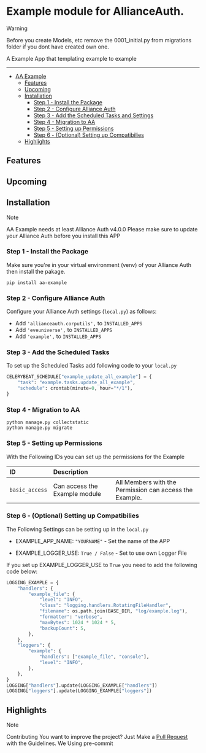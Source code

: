 # Example module for AllianceAuth.<a name="aa-example"></a>

> [!WARNING]
> Before you create Models, etc remove the 0001_initial.py from migrations folder if you dont have created own one.

A Example App that templating example to example

______________________________________________________________________

- [AA Example](#aa-example)
  - [Features](#features)
  - [Upcoming](#upcoming)
  - [Installation](#features)
    - [Step 1 - Install the Package](#step1)
    - [Step 2 - Configure Alliance Auth](#step2)
    - [Step 3 - Add the Scheduled Tasks and Settings](#step3)
    - [Step 4 - Migration to AA](#step4)
    - [Step 5 - Setting up Permissions](#step5)
    - [Step 6 - (Optional) Setting up Compatibilies](#step6)
  - [Highlights](#highlights)

## Features<a name="features"></a>

## Upcoming<a name="upcoming"></a>

## Installation<a name="installation"></a>

> [!NOTE]
> AA Example needs at least Alliance Auth v4.0.0
> Please make sure to update your Alliance Auth before you install this APP

### Step 1 - Install the Package<a name="step1"></a>

Make sure you're in your virtual environment (venv) of your Alliance Auth then install the pakage.

```shell
pip install aa-example
```

### Step 2 - Configure Alliance Auth<a name="step2"></a>

Configure your Alliance Auth settings (`local.py`) as follows:

- Add `'allianceauth.corputils',` to `INSTALLED_APPS`
- Add `'eveuniverse',` to `INSTALLED_APPS`
- Add `'example',` to `INSTALLED_APPS`

### Step 3 - Add the Scheduled Tasks<a name="step3"></a>

To set up the Scheduled Tasks add following code to your `local.py`

```python
CELERYBEAT_SCHEDULE["example_update_all_example"] = {
    "task": "example.tasks.update_all_example",
    "schedule": crontab(minute=0, hour="*/1"),
}
```

### Step 4 - Migration to AA<a name="step4"></a>

```shell
python manage.py collectstatic
python manage.py migrate
```

### Step 5 - Setting up Permissions<a name="step5"></a>

With the Following IDs you can set up the permissions for the Example

| ID             | Description                   |                                                         |
| :------------- | :---------------------------- | :------------------------------------------------------ |
| `basic_access` | Can access the Example module | All Members with the Permission can access the Example. |

### Step 6 - (Optional) Setting up Compatibilies<a name="step6"></a>

The Following Settings can be setting up in the `local.py`

- EXAMPLE_APP_NAME: `"YOURNAME"` - Set the name of the APP

- EXAMPLE_LOGGER_USE: `True / False` - Set to use own Logger File

If you set up EXAMPLE_LOGGER_USE to `True` you need to add the following code below:

```python
LOGGING_EXAMPLE = {
    "handlers": {
        "example_file": {
            "level": "INFO",
            "class": "logging.handlers.RotatingFileHandler",
            "filename": os.path.join(BASE_DIR, "log/example.log"),
            "formatter": "verbose",
            "maxBytes": 1024 * 1024 * 5,
            "backupCount": 5,
        },
    },
    "loggers": {
        "example": {
            "handlers": ["example_file", "console"],
            "level": "INFO",
        },
    },
}
LOGGING["handlers"].update(LOGGING_EXAMPLE["handlers"])
LOGGING["loggers"].update(LOGGING_EXAMPLE["loggers"])
```

## Highlights<a name="highlights"></a>

> [!NOTE]
> Contributing
> You want to improve the project?
> Just Make a [Pull Request](https://github.com/Geuthur/aa-example/pulls) with the Guidelines.
> We Using pre-commit
